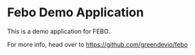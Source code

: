 # Febo Demo Application

This is a demo application for FEBO.

For more info, head over to https://github.com/greendevio/febo


